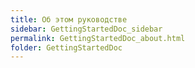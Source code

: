 ```yaml
---
title: Об этом руководстве
sidebar: GettingStartedDoc_sidebar
permalink: GettingStartedDoc_about.html
folder: GettingStartedDoc
---
```



